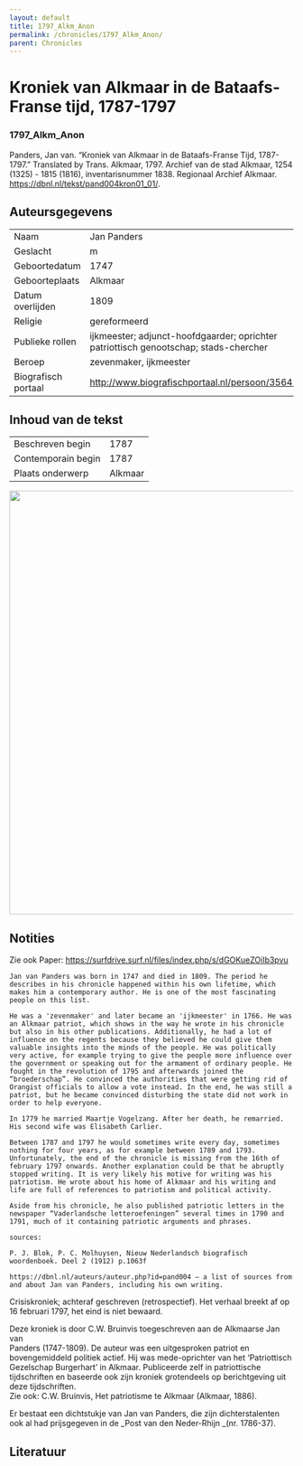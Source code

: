 ```yaml
---
layout: default
title: 1797_Alkm_Anon
permalink: /chronicles/1797_Alkm_Anon/
parent: Chronicles
--- 
```



# Kroniek van Alkmaar in de Bataafs-Franse tijd, 1787-1797 

### 1797_Alkm_Anon 

Panders, Jan van. “Kroniek van Alkmaar in de Bataafs-Franse Tijd, 1787-1797.” Translated by Trans. Alkmaar, 1797. Archief van de stad Alkmaar, 1254 (1325) - 1815 (1816), inventarisnummer 1838. Regionaal Archief Alkmaar. https://dbnl.nl/tekst/pand004kron01_01/. 

## Auteursgegevens 

| | | 
| --------------- | --------------- | 
| Naam | Jan Panders | 
| Geslacht | m | 
| Geboortedatum | 1747 | 
| Geboorteplaats | Alkmaar | 
| Datum overlijden | 1809 | 
| Religie | gereformeerd | 
| Publieke rollen | ijkmeester; adjunct-hoofdgaarder; oprichter patriottisch genootschap; stads-chercher | 
| Beroep | zevenmaker, ijkmeester | 
| Biografisch portaal | http://www.biografischportaal.nl/persoon/35641238 | 

## Inhoud van de tekst 

| | | 
| --------------- | --------------- | 
| Beschreven begin | 1787 | 
| Contemporain begin | 1787 | 
| Plaats onderwerp | Alkmaar | 

[<img src="..\..\barplots_chronicles\1797_Alkm_Anon.jpg" width="750"/>](..\..\barplots_chronicles\1797_Alkm_Anon.jpg) 

## Notities 

Zie ook Paper: <https://surfdrive.surf.nl/files/index.php/s/dGOKueZOiIb3pvu>

`Jan van Panders was born in 1747 and died in 1809. The period he describes in
his chronicle happened within his own lifetime, which makes him a contemporary
author. He is one of the most fascinating people on this list.`

`He was a 'zevenmaker' and later became an 'ijkmeester' in 1766. He was an
Alkmaar patriot, which shows in the way he wrote in his chronicle but also in
his other publications. Additionally, he had a lot of influence on the regents
because they believed he could give them valuable insights into the minds of
the people. He was politically very active, for example trying to give the
people more influence over the government or speaking out for the armament of
ordinary people. He fought in the revolution of 1795 and afterwards joined the
“broederschap”. He convinced the authorities that were getting rid of Orangist
officials to allow a vote instead. In the end, he was still a patriot, but he
became convinced disturbing the state did not work in order to help everyone.`

`In 1779 he married Maartje Vogelzang. After her death, he remarried. His
second wife was Elisabeth Carlier.`

`Between 1787 and 1797 he would sometimes write every day, sometimes nothing
for four years, as for example between 1789 and 1793. Unfortunately, the end
of the chronicle is missing from the 16th of february 1797 onwards. Another
explanation could be that he abruptly stopped writing. It is very likely his
motive for writing was his patriotism. He wrote about his home of Alkmaar and
his writing and life are full of references to patriotism and political
activity.`

`Aside from his chronicle, he also published patriotic letters in the
newspaper “Vaderlandsche letteroefeningen” several times in 1790 and 1791,
much of it containing patriotic arguments and phrases. `

  
  

`sources:`

`P. J. Blok, P. C. Molhuysen, Nieuw Nederlandsch biografisch woordenboek. Deel
2 (1912) p.1063f`

`https://dbnl.nl/auteurs/auteur.php?id=pand004 – a list of sources from and
about Jan van Panders, including his own writing.`

  



Crisiskroniek; achteraf geschreven (retrospectief). Het verhaal breekt af op
16 februari 1797, het eind is niet bewaard.

Deze kroniek is door C.W. Bruinvis toegeschreven aan de Alkmaarse Jan van  
Panders (1747-1809). De auteur was een uitgesproken patriot en bovengemiddeld
politiek actief. Hij was mede-oprichter van het ‘Patriottisch Gezelschap
Burgerhart’ in Alkmaar. Publiceerde zelf in patriottische tijdschriften en
baseerde ook zijn kroniek grotendeels op berichtgeving uit deze tijdschriften.  
Zie ook: C.W. Bruinvis, Het patriotisme te Alkmaar (Alkmaar, 1886).

Er bestaat een dichtstukje van Jan van Panders, die zijn dichterstalenten ook
al had prijsgegeven in de  _Post van den Neder-Rhijn  _(nr. 1786-37).



## Literatuur 

